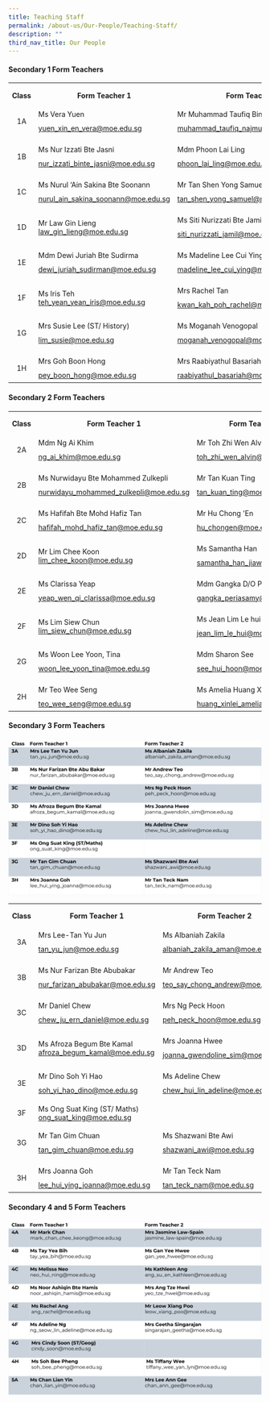 ```yaml
---
title: Teaching Staff
permalink: /about-us/Our-People/Teaching-Staff/
description: ""
third_nav_title: Our People
---
```

#### **Secondary 1 Form Teachers**
       
<table class="MsoTableGrid" border="0" cellspacing="0" cellpadding="0" style="border-collapse:collapse;border:none;mso-yfti-tbllook:1184;mso-padding-alt:
 0cm 5.4pt 0cm 5.4pt;mso-border-insideh:none;mso-border-insidev:none"><tbody><tr style="mso-yfti-irow:0;mso-yfti-firstrow:yes;height:25.5pt"><td width="56" style="width:42.3pt;padding:0cm 5.4pt 0cm 5.4pt;height:25.5pt"><p class="MsoNormal" align="center" style="margin-bottom:0cm;text-align:center;
  line-height:normal"><b>Class</b></p></td><td width="246" style="width:184.25pt;border:solid white 1.0 pt;border-bottom:solid white 1.0 pt; padding:0cm 5.4pt 0cm 5.4pt;height:25.5pt"><p class="MsoNormal" align="center" style="margin-bottom:0cm;text-align:center;
  line-height:normal"><b>Form Teacher 1</b></p></td><td width="321" style="width:240.95pt;padding:0cm 5.4pt 0cm 5.4pt;height:25.5pt"><p class="MsoNormal" align="center" style="margin-bottom:0cm;text-align:center;
  line-height:normal"><b>Form Teacher 2</b></p></td></tr><tr style="mso-yfti-irow:1;height:25.5pt"><td width="56" style="width:42.3pt;padding:0cm 5.4pt 0cm 5.4pt;height:25.5pt"><p class="MsoNormal" align="center" style="margin-bottom:0cm;text-align:center;
  line-height:2">1A</p></td><td width="246" style="width:184.25pt;padding:0cm 5.4pt 0cm 5.4pt;height:25.5pt"><p class="MsoNormal" style="margin-bottom:0cm;line-height:2">Ms Vera Yuen<br><a href="yuen_xin_en_vera@moe.edu.sg">yuen_xin_en_vera@moe.edu.sg</a></p></td><td width="321" style="width:240.95pt;padding:0cm 5.4pt 0cm 5.4pt;height:25.5pt"><p class="MsoNormal" style="margin-bottom:0cm;line-height:2">Mr Muhammad Taufiq Bin Najmuddeen<br><a href="muhammad_taufiq_najmuddeen@moe.edu.sg">muhammad_taufiq_najmuddeen@moe.edu.sg</a></p></td></tr><tr style="mso-yfti-irow:2;height:25.5pt"><td width="56" style="width:42.3pt;padding:0cm 5.4pt 0cm 5.4pt;height:25.5pt"><p class="MsoNormal" align="center" style="margin-bottom:0cm;text-align:center;
  line-height:2">1B</p></td><td width="246" style="width:184.25pt;padding:0cm 5.4pt 0cm 5.4pt;height:25.5pt"><p class="MsoNormal" style="margin-bottom:0cm;line-height:2">Ms Nur Izzati Bte Jasni<br><a href="nur_izzati_binte_jasni@moe.edu.sg">nur_izzati_binte_jasni@moe.edu.sg</a></p></td><td width="321" style="width:240.95pt;padding:0cm 5.4pt 0cm 5.4pt;height:25.5pt"><p class="MsoNormal" style="margin-bottom:0cm;line-height:2">Mdm Phoon Lai Ling<br><a href="phoon_lai_ling@moe.edu.sg">phoon_lai_ling@moe.edu.sg</a></p></td></tr><tr style="mso-yfti-irow:3;height:25.5pt"><td width="56" style="width:42.3pt;padding:0cm 5.4pt 0cm 5.4pt;height:25.5pt"><p class="MsoNormal" align="center" style="margin-bottom:0cm;text-align:center;
  line-height:2">1C</p></td><td width="246" style="width:184.25pt;padding:0cm 5.4pt 0cm 5.4pt;height:25.5pt"><p class="MsoNormal" style="margin-bottom:0cm;line-height:2">Ms Nurul ‘Ain Sakina Bte Soonann<br><a href="nurul_ain_sakina_soonann@moe.edu.sg">nurul_ain_sakina_soonann@moe.edu.sg</a></p></td><td width="321" style="width:240.95pt;padding:0cm 5.4pt 0cm 5.4pt;height:25.5pt"><p class="MsoNormal" style="margin-bottom:0cm;line-height:2">Mr Tan Shen Yong Samuel<br><a href="tan_shen_yong_samuel@moe.edu.sg">tan_shen_yong_samuel@moe.edu.sg</a></p></td></tr><tr style="mso-yfti-irow:4;height:25.5pt"><td width="56" style="width:42.3pt;padding:0cm 5.4pt 0cm 5.4pt;height:25.5pt"><p class="MsoNormal" align="center" style="margin-bottom:0cm;text-align:center;
  line-height:2">1D</p></td><td width="246" style="width:184.25pt;padding:0cm 5.4pt 0cm 5.4pt;height:25.5pt"><p class="MsoNormal" style="margin-bottom:0cm;line-height:2l">Mr Law Gin Lieng<br><a href="law_gin_lieng@moe.edu.sg">law_gin_lieng@moe.edu.sg</a></p></td><td width="321" style="width:240.95pt;padding:0cm 5.4pt 0cm 5.4pt;height:25.5pt"><p class="MsoNormal" style="margin-bottom:0cm;line-height:2">Ms Siti Nurizzati Bte Jamil<br><a href="siti_nurizzati_jamil@moe.edu.sg">siti_nurizzati_jamil@moe.edu.sg</a></p></td></tr><tr style="mso-yfti-irow:5;height:25.5pt"><td width="56" style="width:42.3pt;padding:0cm 5.4pt 0cm 5.4pt;height:25.5pt"><p class="MsoNormal" align="center" style="margin-bottom:0cm;text-align:center;
  line-height:2">1E</p></td><td width="246" style="width:184.25pt;padding:0cm 5.4pt 0cm 5.4pt;height:25.5pt"><p class="MsoNormal" style="margin-bottom:0cm;line-height:2">Mdm Dewi Juriah Bte Sudirma<br><a href="dewi_juriah_sudirman@moe.edu.sg">dewi_juriah_sudirman@moe.edu.sg</a></p></td><td width="321" style="width:240.95pt;padding:0cm 5.4pt 0cm 5.4pt;height:25.5pt"><p class="MsoNormal" style="margin-bottom:0cm;line-height:2">Ms Madeline Lee Cui Ying<br><a href="madeline_lee_cui_ying@moe.edu.sg">madeline_lee_cui_ying@moe.edu.sg</a></p></td></tr><tr style="mso-yfti-irow:6;height:25.5pt"><td width="56" style="width:42.3pt;padding:0cm 5.4pt 0cm 5.4pt;height:25.5pt"><p class="MsoNormal" align="center" style="margin-bottom:0cm;text-align:center;
  line-height:2">1F</p></td><td width="246" style="width:184.25pt;padding:0cm 5.4pt 0cm 5.4pt;height:25.5pt"><p class="MsoNormal" style="margin-bottom:0cm;line-height:2l">Ms Iris Teh<br><a href="teh_yean_yean_iris@moe.edu.sg">teh_yean_yean_iris@moe.edu.sg</a></p></td><td width="321" style="width:240.95pt;padding:0cm 5.4pt 0cm 5.4pt;height:25.5pt"><p class="MsoNormal" style="margin-bottom:0cm;line-height:2">Mrs Rachel Tan<br><a href="kwan_kah_poh_rachel@moe.edu.sg">kwan_kah_poh_rachel@moe.edu.sg</a></p></td></tr><tr style="mso-yfti-irow:7;height:25.5pt"><td width="56" style="width:42.3pt;padding:0cm 5.4pt 0cm 5.4pt;height:25.5pt"><p class="MsoNormal" align="center" style="margin-bottom:0cm;text-align:center;
  line-height:2">1G</p></td><td width="246" style="width:184.25pt;padding:0cm 5.4pt 0cm 5.4pt;height:25.5pt"><p class="MsoNormal" style="margin-bottom:0cm;line-height:2">Mrs Susie Lee (ST/ History)<br><a href="lim_susie@moe.edu.sg">lim_susie@moe.edu.sg</a></p></td><td width="321" style="width:240.95pt;padding:0cm 5.4pt 0cm 5.4pt;height:25.5pt"><p class="MsoNormal" style="margin-bottom:0cm;line-height:2">Ms Moganah Venogopal<br><a href="moganah_venogopal@moe.edu.sg">moganah_venogopal@moe.edu.sg</a></p></td></tr><tr style="mso-yfti-irow:8;mso-yfti-lastrow:yes;height:25.5pt"><td width="56" style="width:42.3pt;padding:0cm 5.4pt 0cm 5.4pt;height:25.5pt"><p class="MsoNormal" align="center" style="margin-bottom:0cm;text-align:center;
  line-height:2">1H</p></td><td width="246" style="width:184.25pt;padding:0cm 5.4pt 0cm 5.4pt;height:25.5pt"><p class="MsoNormal" style="margin-bottom:0cm;line-height:2">Mrs Goh Boon Hong<br><a href="pey_boon_hong@moe.edu.sg">pey_boon_hong@moe.edu.sg</a></p></td><td width="321" style="width:240.95pt;padding:0cm 5.4pt 0cm 5.4pt;height:25.5pt"><p class="MsoNormal" style="margin-bottom:0cm;line-height:2">Mrs Raabiyathul Basariah<br><a href="raabiyathul_basariah@moe.edu.sg">raabiyathul_basariah@moe.edu.sg</a></p></td></tr></tbody></table>

#### **Secondary 2 Form Teachers**


<table class="MsoTableGrid" border="0" cellspacing="0" cellpadding="0" style="border-collapse:collapse;border:none;mso-yfti-tbllook:1184;mso-padding-alt:
 0cm 5.4pt 0cm 5.4pt;mso-border-insideh:none;mso-border-insidev:none"><tbody><tr style="mso-yfti-irow:0;mso-yfti-firstrow:yes;height:25.5pt"><td width="56" style="width:42.3pt;padding:0cm 5.4pt 0cm 5.4pt;height:25.5pt"><p class="MsoNormal" align="center" style="margin-bottom:0cm;text-align:center;
  line-height:normal"><b>Class</b></p></td><td width="246" style="width:184.25pt;border:solid white 1.0 pt;border-bottom:solid white 1.0 pt; padding:0cm 5.4pt 0cm 5.4pt;height:25.5pt"><p class="MsoNormal" align="center" style="margin-bottom:0cm;text-align:center;
  line-height:normal"><b>Form Teacher 1</b></p></td><td width="321" style="width:240.95pt;padding:0cm 5.4pt 0cm 5.4pt;height:25.5pt"><p class="MsoNormal" align="center" style="margin-bottom:0cm;text-align:center;
  line-height:normal"><b>Form Teacher 2</b></p></td></tr><tr style="mso-yfti-irow:1;height:25.5pt"><td width="56" style="width:42.3pt;padding:0cm 5.4pt 0cm 5.4pt;height:25.5pt"><p class="MsoNormal" align="center" style="margin-bottom:0cm;text-align:center;
  line-height:2">2A</p></td><td width="246" style="width:184.25pt;padding:0cm 5.4pt 0cm 5.4pt;height:25.5pt"><p class="MsoNormal" style="margin-bottom:0cm;line-height:2">Mdm Ng Ai Khim<br><a href="ng_ai_khim@moe.edu.sg">ng_ai_khim@moe.edu.sg</a></p></td><td width="321" style="width:240.95pt;padding:0cm 5.4pt 0cm 5.4pt;height:25.5pt"><p class="MsoNormal" style="margin-bottom:0cm;line-height:2">Mr Toh Zhi Wen Alvin<br><a href="toh_zhi_wen_alvin@moe.edu.sg">toh_zhi_wen_alvin@moe.edu.sg</a></p></td></tr><tr style="mso-yfti-irow:2;height:25.5pt"><td width="56" style="width:42.3pt;padding:0cm 5.4pt 0cm 5.4pt;height:25.5pt"><p class="MsoNormal" align="center" style="margin-bottom:0cm;text-align:center;
  line-height:2">2B</p></td><td width="246" style="width:184.25pt;padding:0cm 5.4pt 0cm 5.4pt;height:25.5pt"><p class="MsoNormal" style="margin-bottom:0cm;line-height:2">Ms Nurwidayu Bte Mohammed Zulkepli<br><a href="nurwidayu_mohammed_zulkepli@moe.edu.sg">nurwidayu_mohammed_zulkepli@moe.edu.sg</a></p></td><td width="321" style="width:240.95pt;padding:0cm 5.4pt 0cm 5.4pt;height:25.5pt"><p class="MsoNormal" style="margin-bottom:0cm;line-height:2">Mr Tan Kuan Ting<br><a href="tan_kuan_ting@moe.edu.sg">tan_kuan_ting@moe.edu.sg</a></p></td></tr><tr style="mso-yfti-irow:3;height:25.5pt"><td width="56" style="width:42.3pt;padding:0cm 5.4pt 0cm 5.4pt;height:25.5pt"><p class="MsoNormal" align="center" style="margin-bottom:0cm;text-align:center;
  line-height:2">2C</p></td><td width="246" style="width:184.25pt;padding:0cm 5.4pt 0cm 5.4pt;height:25.5pt"><p class="MsoNormal" style="margin-bottom:0cm;line-height:2">Ms Hafifah Bte Mohd Hafiz Tan<br><a href="hafifah_mohd_hafiz_tan@moe.edu.sg">hafifah_mohd_hafiz_tan@moe.edu.sg</a></p></td><td width="321" style="width:240.95pt;padding:0cm 5.4pt 0cm 5.4pt;height:25.5pt"><p class="MsoNormal" style="margin-bottom:0cm;line-height:2">Mr Hu Chong 'En<br><a href="hu_chongen@moe.edu.sg">hu_chongen@moe.edu.sg</a></p></td></tr><tr style="mso-yfti-irow:4;height:25.5pt"><td width="56" style="width:42.3pt;padding:0cm 5.4pt 0cm 5.4pt;height:25.5pt"><p class="MsoNormal" align="center" style="margin-bottom:0cm;text-align:center;
  line-height:2">2D</p></td><td width="246" style="width:184.25pt;padding:0cm 5.4pt 0cm 5.4pt;height:25.5pt"><p class="MsoNormal" style="margin-bottom:0cm;line-height:2l">Mr Lim Chee Koon<br><a href="lim_chee_koon@moe.edu.sg">lim_chee_koon@moe.edu.sg</a></p></td><td width="321" style="width:240.95pt;padding:0cm 5.4pt 0cm 5.4pt;height:25.5pt"><p class="MsoNormal" style="margin-bottom:0cm;line-height:2">Ms Samantha Han<br><a href="samantha_han_jiawen@moe.edu.sg">samantha_han_jiawen@moe.edu.sg</a></p></td></tr><tr style="mso-yfti-irow:5;height:25.5pt"><td width="56" style="width:42.3pt;padding:0cm 5.4pt 0cm 5.4pt;height:25.5pt"><p class="MsoNormal" align="center" style="margin-bottom:0cm;text-align:center;
  line-height:2">2E</p></td><td width="246" style="width:184.25pt;padding:0cm 5.4pt 0cm 5.4pt;height:25.5pt"><p class="MsoNormal" style="margin-bottom:0cm;line-height:2">Ms Clarissa Yeap<br><a href="yeap_wen_qi_clarissa@moe.edu.sg">yeap_wen_qi_clarissa@moe.edu.sg</a></p></td><td width="321" style="width:240.95pt;padding:0cm 5.4pt 0cm 5.4pt;height:25.5pt"><p class="MsoNormal" style="margin-bottom:0cm;line-height:2">Mdm Gangka D/O Periasamy<br><a href="gangka_periasamy@moe.edu.sg">gangka_periasamy@moe.edu.sg</a></p></td></tr><tr style="mso-yfti-irow:6;height:25.5pt"><td width="56" style="width:42.3pt;padding:0cm 5.4pt 0cm 5.4pt;height:25.5pt"><p class="MsoNormal" align="center" style="margin-bottom:0cm;text-align:center;
  line-height:2">2F</p></td><td width="246" style="width:184.25pt;padding:0cm 5.4pt 0cm 5.4pt;height:25.5pt"><p class="MsoNormal" style="margin-bottom:0cm;line-height:2l">Ms Lim Siew Chun<br><a href="lim_siew_chun@moe.edu.sg">lim_siew_chun@moe.edu.sg</a></p></td><td width="321" style="width:240.95pt;padding:0cm 5.4pt 0cm 5.4pt;height:25.5pt"><p class="MsoNormal" style="margin-bottom:0cm;line-height:2">Ms Jean Lim Le hui<br><a href="jean_lim_le_hui@moe.edu.sg">jean_lim_le_hui@moe.edu.sg</a></p></td></tr><tr style="mso-yfti-irow:7;height:25.5pt"><td width="56" style="width:42.3pt;padding:0cm 5.4pt 0cm 5.4pt;height:25.5pt"><p class="MsoNormal" align="center" style="margin-bottom:0cm;text-align:center;
  line-height:2">2G</p></td><td width="246" style="width:184.25pt;padding:0cm 5.4pt 0cm 5.4pt;height:25.5pt"><p class="MsoNormal" style="margin-bottom:0cm;line-height:2">Ms Woon Lee Yoon, Tina<br><a href="woon_lee_yoon_tina@moe.edu.sg">woon_lee_yoon_tina@moe.edu.sg</a></p></td><td width="321" style="width:240.95pt;padding:0cm 5.4pt 0cm 5.4pt;height:25.5pt"><p class="MsoNormal" style="margin-bottom:0cm;line-height:2">Mdm Sharon See<br><a href="see_hui_hoon@moe.edu.sg">see_hui_hoon@moe.edu.sg</a></p></td></tr><tr style="mso-yfti-irow:8;mso-yfti-lastrow:yes;height:25.5pt"><td width="56" style="width:42.3pt;padding:0cm 5.4pt 0cm 5.4pt;height:25.5pt"><p class="MsoNormal" align="center" style="margin-bottom:0cm;text-align:center;
  line-height:2">2H</p></td><td width="246" style="width:184.25pt;padding:0cm 5.4pt 0cm 5.4pt;height:25.5pt"><p class="MsoNormal" style="margin-bottom:0cm;line-height:2">Mr Teo Wee Seng<br><a href="teo_wee_seng@moe.edu.sg">teo_wee_seng@moe.edu.sg</a></p></td><td width="321" style="width:240.95pt;padding:0cm 5.4pt 0cm 5.4pt;height:25.5pt"><p class="MsoNormal" style="margin-bottom:0cm;line-height:2">Ms Amelia Huang Xin Lei<br><a href="huang_xinlei_amelia@moe.edu.sg">huang_xinlei_amelia@moe.edu.sg</a></p></td></tr></tbody></table>

#### **Secondary 3 Form Teachers**
![](/images/About%20us/Our%20People/Teaching%20Staff/S3FTs.jpg)
<table class="MsoTableGrid" border="0" cellspacing="0" cellpadding="0" style="border-collapse:collapse;border:none;mso-yfti-tbllook:1184;mso-padding-alt:
 0cm 5.4pt 0cm 5.4pt;mso-border-insideh:none;mso-border-insidev:none"><tbody><tr style="mso-yfti-irow:0;mso-yfti-firstrow:yes;height:25.5pt"><td width="56" style="width:42.3pt;padding:0cm 5.4pt 0cm 5.4pt;height:25.5pt"><p class="MsoNormal" align="center" style="margin-bottom:0cm;text-align:center;
  line-height:normal"><b>Class</b></p></td><td width="246" style="width:184.25pt;border:solid white 1.0 pt;border-bottom:solid white 1.0 pt; padding:0cm 5.4pt 0cm 5.4pt;height:25.5pt"><p class="MsoNormal" align="center" style="margin-bottom:0cm;text-align:center;
  line-height:normal"><b>Form Teacher 1</b></p></td><td width="321" style="width:240.95pt;padding:0cm 5.4pt 0cm 5.4pt;height:25.5pt"><p class="MsoNormal" align="center" style="margin-bottom:0cm;text-align:center;
  line-height:normal"><b>Form Teacher 2</b></p></td></tr><tr style="mso-yfti-irow:1;height:25.5pt"><td width="56" style="width:42.3pt;padding:0cm 5.4pt 0cm 5.4pt;height:25.5pt"><p class="MsoNormal" align="center" style="margin-bottom:0cm;text-align:center;
  line-height:2">3A</p></td><td width="246" style="width:184.25pt;padding:0cm 5.4pt 0cm 5.4pt;height:25.5pt"><p class="MsoNormal" style="margin-bottom:0cm;line-height:2">Mrs Lee-Tan Yu Jun<br><a href="tan_yu_jun@moe.edu.sg">tan_yu_jun@moe.edu.sg</a></p></td><td width="321" style="width:240.95pt;padding:0cm 5.4pt 0cm 5.4pt;height:25.5pt"><p class="MsoNormal" style="margin-bottom:0cm;line-height:2">Ms Albaniah Zakila<br><a href="albaniah_zakila_aman@moe.edu.sg">albaniah_zakila_aman@moe.edu.sg</a></p></td></tr><tr style="mso-yfti-irow:2;height:25.5pt"><td width="56" style="width:42.3pt;padding:0cm 5.4pt 0cm 5.4pt;height:25.5pt"><p class="MsoNormal" align="center" style="margin-bottom:0cm;text-align:center;
  line-height:2">3B</p></td><td width="246" style="width:184.25pt;padding:0cm 5.4pt 0cm 5.4pt;height:25.5pt"><p class="MsoNormal" style="margin-bottom:0cm;line-height:2">Ms Nur Farizan Bte Abubakar<br><a href="nur_farizan_abubakar@moe.edu.sg">nur_farizan_abubakar@moe.edu.sg</a></p></td><td width="321" style="width:240.95pt;padding:0cm 5.4pt 0cm 5.4pt;height:25.5pt"><p class="MsoNormal" style="margin-bottom:0cm;line-height:2">Mr Andrew Teo<br><a href="teo_say_chong_andrew@moe.edu.sg">teo_say_chong_andrew@moe.edu.sg</a></p></td></tr><tr style="mso-yfti-irow:3;height:25.5pt"><td width="56" style="width:42.3pt;padding:0cm 5.4pt 0cm 5.4pt;height:25.5pt"><p class="MsoNormal" align="center" style="margin-bottom:0cm;text-align:center;
  line-height:2">3C</p></td><td width="246" style="width:184.25pt;padding:0cm 5.4pt 0cm 5.4pt;height:25.5pt"><p class="MsoNormal" style="margin-bottom:0cm;line-height:2">Mr Daniel Chew<br><a href="chew_ju_ern_daniel@moe.edu.sg">chew_ju_ern_daniel@moe.edu.sg</a></p></td><td width="321" style="width:240.95pt;padding:0cm 5.4pt 0cm 5.4pt;height:25.5pt"><p class="MsoNormal" style="margin-bottom:0cm;line-height:2">Mrs Ng Peck Hoon<br><a href="peh_peck_hoon@moe.edu.sg">peh_peck_hoon@moe.edu.sg</a></p></td></tr><tr style="mso-yfti-irow:4;height:25.5pt"><td width="56" style="width:42.3pt;padding:0cm 5.4pt 0cm 5.4pt;height:25.5pt"><p class="MsoNormal" align="center" style="margin-bottom:0cm;text-align:center;
  line-height:2">3D</p></td><td width="246" style="width:184.25pt;padding:0cm 5.4pt 0cm 5.4pt;height:25.5pt"><p class="MsoNormal" style="margin-bottom:0cm;line-height:2l">Ms Afroza Begum Bte Kamal<br><a href="afroza_begum_kamal@moe.edu.sg">afroza_begum_kamal@moe.edu.sg</a></p></td><td width="321" style="width:240.95pt;padding:0cm 5.4pt 0cm 5.4pt;height:25.5pt"><p class="MsoNormal" style="margin-bottom:0cm;line-height:2">Mrs Joanna Hwee<br><a href="joanna_gwendoline_sim@moe.edu.sg">joanna_gwendoline_sim@moe.edu.sg</a></p></td></tr><tr style="mso-yfti-irow:5;height:25.5pt"><td width="56" style="width:42.3pt;padding:0cm 5.4pt 0cm 5.4pt;height:25.5pt"><p class="MsoNormal" align="center" style="margin-bottom:0cm;text-align:center;
  line-height:2">3E</p></td><td width="246" style="width:184.25pt;padding:0cm 5.4pt 0cm 5.4pt;height:25.5pt"><p class="MsoNormal" style="margin-bottom:0cm;line-height:2">Mr Dino Soh Yi Hao<br><a href="soh_yi_hao_dino@moe.edu.sg">soh_yi_hao_dino@moe.edu.sg</a></p></td><td width="321" style="width:240.95pt;padding:0cm 5.4pt 0cm 5.4pt;height:25.5pt"><p class="MsoNormal" style="margin-bottom:0cm;line-height:2">Ms Adeline Chew<br><a href="chew_hui_lin_adeline@moe.edu.sg">chew_hui_lin_adeline@moe.edu.sg</a></p></td></tr><tr style="mso-yfti-irow:6;height:25.5pt"><td width="56" style="width:42.3pt;padding:0cm 5.4pt 0cm 5.4pt;height:25.5pt"><p class="MsoNormal" align="center" style="margin-bottom:0cm;text-align:center;
  line-height:2">3F</p></td><td width="246" style="width:184.25pt;padding:0cm 5.4pt 0cm 5.4pt;height:25.5pt"><p class="MsoNormal" style="margin-bottom:0cm;line-height:2l">Ms Ong Suat King (ST/ Maths)<br><a href="ong_suat_king@moe.edu.sg">ong_suat_king@moe.edu.sg</a></p></td><td width="321" style="width:240.95pt;padding:0cm 5.4pt 0cm 5.4pt;height:25.5pt"><p class="MsoNormal" style="margin-bottom:0cm;line-height:2"><br><a href=""></a></p></td></tr><tr style="mso-yfti-irow:7;height:25.5pt"><td width="56" style="width:42.3pt;padding:0cm 5.4pt 0cm 5.4pt;height:25.5pt"><p class="MsoNormal" align="center" style="margin-bottom:0cm;text-align:center;
  line-height:2">3G</p></td><td width="246" style="width:184.25pt;padding:0cm 5.4pt 0cm 5.4pt;height:25.5pt"><p class="MsoNormal" style="margin-bottom:0cm;line-height:2">Mr Tan Gim Chuan<br><a href="tan_gim_chuan@moe.edu.sg">tan_gim_chuan@moe.edu.sg</a></p></td><td width="321" style="width:240.95pt;padding:0cm 5.4pt 0cm 5.4pt;height:25.5pt"><p class="MsoNormal" style="margin-bottom:0cm;line-height:2">Ms Shazwani Bte Awi<br><a href="shazwani_awi@moe.edu.sg">shazwani_awi@moe.edu.sg</a></p></td></tr><tr style="mso-yfti-irow:8;mso-yfti-lastrow:yes;height:25.5pt"><td width="56" style="width:42.3pt;padding:0cm 5.4pt 0cm 5.4pt;height:25.5pt"><p class="MsoNormal" align="center" style="margin-bottom:0cm;text-align:center;
  line-height:2">3H</p></td><td width="246" style="width:184.25pt;padding:0cm 5.4pt 0cm 5.4pt;height:25.5pt"><p class="MsoNormal" style="margin-bottom:0cm;line-height:2">Mrs Joanna Goh<br><a href="lee_hui_ying_joanna@moe.edu.sg">lee_hui_ying_joanna@moe.edu.sg</a></p></td><td width="321" style="width:240.95pt;padding:0cm 5.4pt 0cm 5.4pt;height:25.5pt"><p class="MsoNormal" style="margin-bottom:0cm;line-height:2">Mr Tan Teck Nam<br><a href="tan_teck_nam@moe.edu.sg">tan_teck_nam@moe.edu.sg</a></p></td></tr></tbody></table>

#### **Secondary 4 and 5 Form Teachers**
![](/images/About%20us/Our%20People/Teaching%20Staff/S4FTs.jpg)